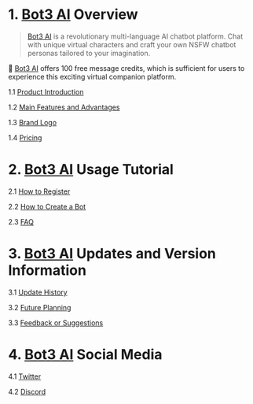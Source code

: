 # 1. [Bot3 AI](https://bot3.ai/en?source=github)  Overview
>[Bot3 AI](https://bot3.ai/en?source=github)  is a revolutionary multi-language AI chatbot platform. Chat with unique virtual characters and craft your own NSFW chatbot personas tailored to your imagination.

🎁 [Bot3 AI](https://bot3.ai/en?source=github)  offers 100 free message credits, which is sufficient for users to experience this exciting virtual companion platform.

1.1 [Product Introduction](1.1_Product_Introduction.md)

1.2 [Main Features and Advantages](1.2_Main_Features_and_Advantages.md)

1.3 [Brand Logo](1.3_Brand_Logo.md)

1.4 [Pricing](1.4_Pricing.md)


# 2. [Bot3 AI](https://bot3.ai/en?source=github)  Usage Tutorial
2.1 [How to Register](2.1_How_to_use_Bot3_AI.md)

2.2 [How to Create a Bot](2.2_How_to_Create_a_Bot.md)

2.3 [FAQ](2.3_FAQ.md)


# 3. [Bot3 AI](https://bot3.ai/en?source=github)  Updates and Version Information
3.1 [Update History](3.1_Update_History.md)

3.2 [Future Planning](3.2_Future_Planning.md)

3.3 [Feedback or Suggestions](3.3_Feedback_or_Suggestions.md)


# 4. [Bot3 AI](https://bot3.ai/en?source=github)  Social Media
4.1 [Twitter](4.1_Twitter.md)

4.2 [Discord](4.2_Discord.md)
